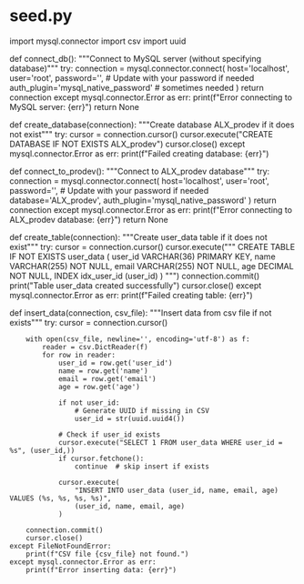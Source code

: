 # seed.py

import mysql.connector
import csv
import uuid

def connect_db():
    """Connect to MySQL server (without specifying database)"""
    try:
        connection = mysql.connector.connect(
            host='localhost',
            user='root',
            password='',  # Update with your password if needed
            auth_plugin='mysql_native_password'  # sometimes needed
        )
        return connection
    except mysql.connector.Error as err:
        print(f"Error connecting to MySQL server: {err}")
        return None

def create_database(connection):
    """Create database ALX_prodev if it does not exist"""
    try:
        cursor = connection.cursor()
        cursor.execute("CREATE DATABASE IF NOT EXISTS ALX_prodev")
        cursor.close()
    except mysql.connector.Error as err:
        print(f"Failed creating database: {err}")

def connect_to_prodev():
    """Connect to ALX_prodev database"""
    try:
        connection = mysql.connector.connect(
            host='localhost',
            user='root',
            password='',  # Update with your password if needed
            database='ALX_prodev',
            auth_plugin='mysql_native_password'
        )
        return connection
    except mysql.connector.Error as err:
        print(f"Error connecting to ALX_prodev database: {err}")
        return None

def create_table(connection):
    """Create user_data table if it does not exist"""
    try:
        cursor = connection.cursor()
        cursor.execute("""
            CREATE TABLE IF NOT EXISTS user_data (
                user_id VARCHAR(36) PRIMARY KEY,
                name VARCHAR(255) NOT NULL,
                email VARCHAR(255) NOT NULL,
                age DECIMAL NOT NULL,
                INDEX idx_user_id (user_id)
            )
        """)
        connection.commit()
        print("Table user_data created successfully")
        cursor.close()
    except mysql.connector.Error as err:
        print(f"Failed creating table: {err}")

def insert_data(connection, csv_file):
    """Insert data from csv file if not exists"""
    try:
        cursor = connection.cursor()

        with open(csv_file, newline='', encoding='utf-8') as f:
            reader = csv.DictReader(f)
            for row in reader:
                user_id = row.get('user_id')
                name = row.get('name')
                email = row.get('email')
                age = row.get('age')

                if not user_id:
                    # Generate UUID if missing in CSV
                    user_id = str(uuid.uuid4())

                # Check if user_id exists
                cursor.execute("SELECT 1 FROM user_data WHERE user_id = %s", (user_id,))
                if cursor.fetchone():
                    continue  # skip insert if exists

                cursor.execute(
                    "INSERT INTO user_data (user_id, name, email, age) VALUES (%s, %s, %s, %s)",
                    (user_id, name, email, age)
                )

        connection.commit()
        cursor.close()
    except FileNotFoundError:
        print(f"CSV file {csv_file} not found.")
    except mysql.connector.Error as err:
        print(f"Error inserting data: {err}")
